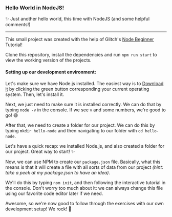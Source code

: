 ### Hello World in NodeJS!
:sparkles: Just another hello world, this time with NodeJS (and some helpful comments!)
****

This small project was created with the help of Glitch's [Node Beginner](https://glitch.com/edit/#!/project/node-beginner) Tutorial!

Clone this repository, install the dependencies and run `npm run start` to view the working version of the projects.

#### Setting up our development environment:

Let's make sure we have Node.js installed. The easiest way is to [Download it](https://nodejs.org/en/download/) by clicking the green button corresponding your current operating system. Then, let's install it.

Next, we just need to make sure it is installed correctly. We can do that by typing `node -v` in the console. If we see `v` and some numbers, we're good to go! :smile:

After that, we need to create a folder for our project. We can do this by typing `mkdir hello-node` and then navigating to our folder with `cd hello-node`.

Let's have a quick recap: we installed Node.js, and also created a folder for our project. Great way to start! :sparkles:

Now, we can use NPM to create our `package.json` file. Basically, what this means is that it will create a file with all sorts of data from our project *(hint: take a peek at my package.json to have an idea)*.

We'll do this by typing `nom init`, and then following the interactive tutorial in the console. Don't worry too much about it: we can always change this file using our favorite code editor later if we need.

Awesome, so we're now good to follow through the exercises with our own development setup! We rock! :rocket:
